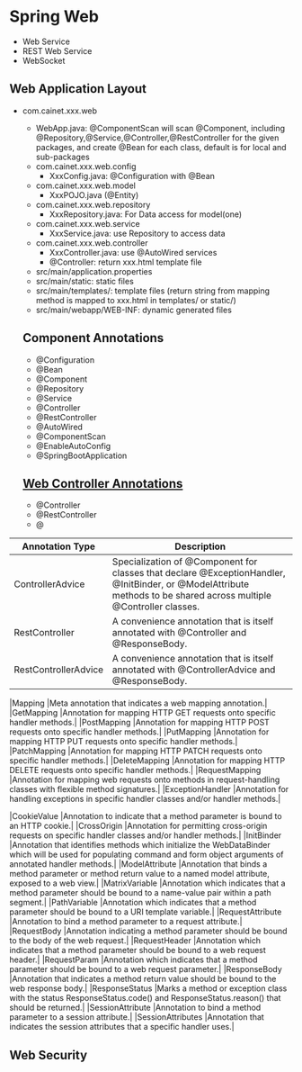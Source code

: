 # Spring Web 
- Web Service
- REST Web Service
- WebSocket

## Web Application Layout
- com.cainet.xxx.web
     - WebApp.java: @ComponentScan will scan @Component, including @Repository,@Service,@Controller,@RestController for the given packages, and create @Bean for each class, default is for local and sub-packages
     - com.cainet.xxx.web.config
         - XxxConfig.java: @Configuration with @Bean
     - com.cainet.xxx.web.model
         - XxxPOJO.java (@Entity)
     - com.cainet.xxx.web.repository
         - XxxRepository.java: For Data access for model(one) 
     - com.cainet.xxx.web.service
         - XxxService.java: use Repository to access data 
     - com.cainet.xxx.web.controller
         - XxxController.java: use @AutoWired services 
         - @Controller: return xxx.html template file
  - src/main/application.properties
  - src/main/static: static files
  - src/main/templates/: template files (return string from mapping method is mapped to xxx.html in templates/ or static/)
  - src/main/webapp/WEB-INF: dynamic generated files
  
  ## Component Annotations
  - @Configuration
  - @Bean
  - @Component
  - @Repository
  - @Service
  - @Controller
  - @RestController
  - @AutoWired
  - @ComponentScan
  - @EnableAutoConfig
  - @SpringBootApplication
  

  ## [Web Controller Annotations](https://docs.spring.io/spring-framework/docs/current/javadoc-api/org/springframework/web/bind/annotation/package-summary.html)
  - @Controller
  - @RestController
  - @
  
|  Annotation Type | 	Description |
|------------------|-----------------|
|ControllerAdvice 	|Specialization of @Component for classes that declare @ExceptionHandler, @InitBinder, or @ModelAttribute methods to be shared across multiple @Controller classes.|
|RestController 	|A convenience annotation that is itself annotated with @Controller and @ResponseBody.|
|RestControllerAdvice 	|A convenience annotation that is itself annotated with @ControllerAdvice and @ResponseBody.|

|Mapping 	|Meta annotation that indicates a web mapping annotation.|
|GetMapping 	|Annotation for mapping HTTP GET requests onto specific handler methods.|
|PostMapping 	|Annotation for mapping HTTP POST requests onto specific handler methods.|
|PutMapping 	|Annotation for mapping HTTP PUT requests onto specific handler methods.|
|PatchMapping 	|Annotation for mapping HTTP PATCH requests onto specific handler methods.|
|DeleteMapping 	|Annotation for mapping HTTP DELETE requests onto specific handler methods.|
|RequestMapping 	|Annotation for mapping web requests onto methods in request-handling classes with flexible method signatures.|
|ExceptionHandler 	|Annotation for handling exceptions in specific handler classes and/or handler methods.|

|CookieValue 	|Annotation to indicate that a method parameter is bound to an HTTP cookie.|
|CrossOrigin 	|Annotation for permitting cross-origin requests on specific handler classes and/or handler methods.|
|InitBinder 	|Annotation that identifies methods which initialize the WebDataBinder which will be used for populating command and form object arguments of annotated handler methods.|
|ModelAttribute 	|Annotation that binds a method parameter or method return value to a named model attribute, exposed to a web view.|
|MatrixVariable 	|Annotation which indicates that a method parameter should be bound to a name-value pair within a path segment.|
|PathVariable 	|Annotation which indicates that a method parameter should be bound to a URI template variable.|
|RequestAttribute 	|Annotation to bind a method parameter to a request attribute.|
|RequestBody 	|Annotation indicating a method parameter should be bound to the body of the web request.|
|RequestHeader |Annotation which indicates that a method parameter should be bound to a web request header.|
|RequestParam 	|Annotation which indicates that a method parameter should be bound to a web request parameter.|
|ResponseBody 	|Annotation that indicates a method return value should be bound to the web response body.|
|ResponseStatus |Marks a method or exception class with the status ResponseStatus.code() and ResponseStatus.reason() that should be returned.|
|SessionAttribute 	|Annotation to bind a method parameter to a session attribute.|
|SessionAttributes 	|Annotation that indicates the session attributes that a specific handler uses.|

  ## Web Security
  
